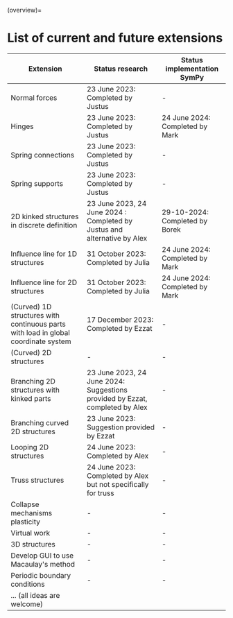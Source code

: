 (overview)=
# List of current and future extensions


|    Extension                                    | Status research              | Status implementation SymPy |
|-------------------------------------------------|---------------------------------|-----------------------------|
|     Normal forces                               | 23 June 2023: Completed by Justus                   | -                          |
|     Hinges                                      | 23 June 2023: Completed by Justus                  | 24 June 2024: Completed by Mark            |
|     Spring connections                          | 23 June 2023: Completed by Justus                  | -                           |
|     Spring supports                             | 23 June 2023: Completed by Justus                  | -                           |
|     2D kinked structures in discrete definition | 23 June 2023, 24 June 2024 : Completed by Justus and alternative by Alex                |   29-10-2024: Completed by Borek        |
|     Influence line for 1D structures            | 31 October 2023: Completed by Julia                  | 24 June 2024: Completed by Mark |
|     Influence line for 2D structures            | 31 October 2023: Completed by Julia                   | 24 June 2024: Completed by Mark |
|     (Curved) 1D structures with continuous parts with load in global coordinate system          |  17 December 2023: Completed by Ezzat |  -                          |  
|     (Curved) 2D structures    |   -             |  -                          |
|     Branching 2D structures with kinked parts   | 23 June 2023, 24 June 2024: Suggestions provided by Ezzat, completed by Alex |  -                          |
|     Branching curved 2D structures              | 23 June 2023: Suggestion provided by Ezzat |   -                         |
|     Looping 2D structures                       | 24 June 2023: Completed by Alex             |  -                          |
|     Truss structures                            | 24 June 2023: Completed by Alex but not specifically for truss    |   -                         |
|     Collapse mechanisms plasticity              |  -             |   -                         |
|     Virtual work                                |  -              |   -                         |
|     3D structures                               |  -              |   -                         |
|     Develop GUI to use Macaulay's method        |  -              |   -                         |
|     Periodic boundary conditions                | - | - |
|     ... (all ideas are welcome)                 |   |   |